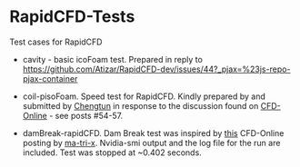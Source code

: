 # RapidCFD-Tests
Test cases for RapidCFD

- cavity - basic icoFoam test. Prepared in reply to https://github.com/Atizar/RapidCFD-dev/issues/44?_pjax=%23js-repo-pjax-container

- coil-pisoFoam. Speed test for RapidCFD. Kindly prepared by and submitted by [Chengtun](https://www.cfd-online.com/Forums/members/chengtun.html) in response to the discussion found on [CFD-Online](https://www.cfd-online.com/Forums/openfoam-community-contributions/170410-discussion-thread-how-install-use-rapidcfd-3.html)  - see posts #54-57.

- damBreak-rapidCFD. Dam Break test was inspired by [this](https://www.cfd-online.com/Forums/openfoam-installation/178078-comparison-openfoam-i7-xeon-32-cores-xeon-phi-knights-landing-tesla-k20m.html) CFD-Online posting by [ma-tri-x](https://www.cfd-online.com/Forums/members/ma-tri-x.html). Nvidia-smi output and the log file for the run are included. Test was stopped at ~0.402 seconds.


